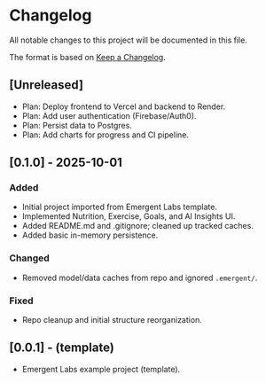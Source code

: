 # Changelog

All notable changes to this project will be documented in this file.

The format is based on [Keep a Changelog](https://keepachangelog.com/en/1.0.0/).

## [Unreleased]
- Plan: Deploy frontend to Vercel and backend to Render.
- Plan: Add user authentication (Firebase/Auth0).
- Plan: Persist data to Postgres.
- Plan: Add charts for progress and CI pipeline.

## [0.1.0] - 2025-10-01
### Added
- Initial project imported from Emergent Labs template.
- Implemented Nutrition, Exercise, Goals, and AI Insights UI.
- Added README.md and .gitignore; cleaned up tracked caches.
- Added basic in-memory persistence.

### Changed
- Removed model/data caches from repo and ignored `.emergent/`.

### Fixed
- Repo cleanup and initial structure reorganization.

## [0.0.1] - (template)
- Emergent Labs example project (template).
